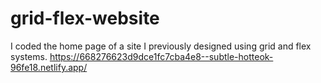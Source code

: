 # grid-flex-website
I coded the home page of a site I previously designed using grid and flex systems. 
 https://668276623d9dce1fc7cba4e8--subtle-hotteok-96fe18.netlify.app/
